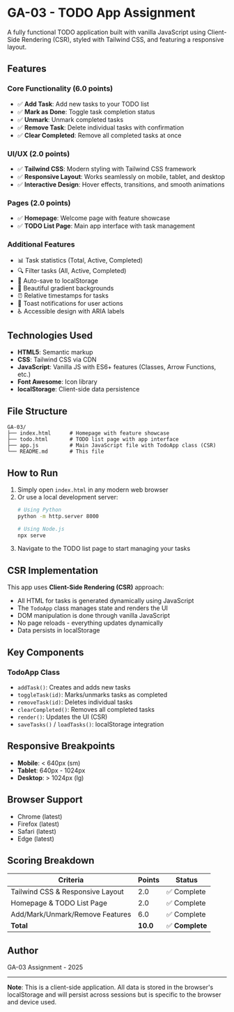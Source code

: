 # GA-03 - TODO App Assignment

A fully functional TODO application built with vanilla JavaScript using Client-Side Rendering (CSR), styled with Tailwind CSS, and featuring a responsive layout.

## Features

### Core Functionality (6.0 points)
- ✅ **Add Task**: Add new tasks to your TODO list
- ✅ **Mark as Done**: Toggle task completion status
- ✅ **Unmark**: Unmark completed tasks
- ✅ **Remove Task**: Delete individual tasks with confirmation
- ✅ **Clear Completed**: Remove all completed tasks at once

### UI/UX (2.0 points)
- ✅ **Tailwind CSS**: Modern styling with Tailwind CSS framework
- ✅ **Responsive Layout**: Works seamlessly on mobile, tablet, and desktop
- ✅ **Interactive Design**: Hover effects, transitions, and smooth animations

### Pages (2.0 points)
- ✅ **Homepage**: Welcome page with feature showcase
- ✅ **TODO List Page**: Main app interface with task management

### Additional Features
- 📊 Task statistics (Total, Active, Completed)
- 🔍 Filter tasks (All, Active, Completed)
- 💾 Auto-save to localStorage
- 🎨 Beautiful gradient backgrounds
- ⏰ Relative timestamps for tasks
- 🔔 Toast notifications for user actions
- ♿ Accessible design with ARIA labels

## Technologies Used

- **HTML5**: Semantic markup
- **CSS**: Tailwind CSS via CDN
- **JavaScript**: Vanilla JS with ES6+ features (Classes, Arrow Functions, etc.)
- **Font Awesome**: Icon library
- **localStorage**: Client-side data persistence

## File Structure

```
GA-03/
├── index.html      # Homepage with feature showcase
├── todo.html       # TODO list page with app interface
├── app.js          # Main JavaScript file with TodoApp class (CSR)
└── README.md       # This file
```

## How to Run

1. Simply open `index.html` in any modern web browser
2. Or use a local development server:
   ```bash
   # Using Python
   python -m http.server 8000
   
   # Using Node.js
   npx serve
   ```
3. Navigate to the TODO list page to start managing your tasks

## CSR Implementation

This app uses **Client-Side Rendering (CSR)** approach:
- All HTML for tasks is generated dynamically using JavaScript
- The `TodoApp` class manages state and renders the UI
- DOM manipulation is done through vanilla JavaScript
- No page reloads - everything updates dynamically
- Data persists in localStorage

## Key Components

### TodoApp Class
- `addTask()`: Creates and adds new tasks
- `toggleTask(id)`: Marks/unmarks tasks as completed
- `removeTask(id)`: Deletes individual tasks
- `clearCompleted()`: Removes all completed tasks
- `render()`: Updates the UI (CSR)
- `saveTasks()` / `loadTasks()`: localStorage integration

## Responsive Breakpoints

- **Mobile**: < 640px (sm)
- **Tablet**: 640px - 1024px
- **Desktop**: > 1024px (lg)

## Browser Support

- Chrome (latest)
- Firefox (latest)
- Safari (latest)
- Edge (latest)

## Scoring Breakdown

| Criteria | Points | Status |
|----------|--------|--------|
| Tailwind CSS & Responsive Layout | 2.0 | ✅ Complete |
| Homepage & TODO List Page | 2.0 | ✅ Complete |
| Add/Mark/Unmark/Remove Features | 6.0 | ✅ Complete |
| **Total** | **10.0** | ✅ **Complete** |

## Author

GA-03 Assignment - 2025

---

**Note**: This is a client-side application. All data is stored in the browser's localStorage and will persist across sessions but is specific to the browser and device used.
